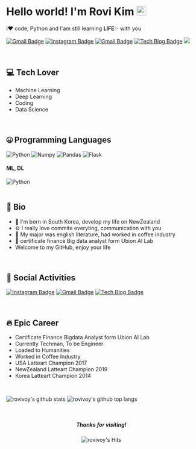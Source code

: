 # Hello world! I'm Rovi Kim <img src="https://media.giphy.com/media/hvRJCLFzcasrR4ia7z/giphy.gif" width="25px">

I❤️ code, Python and  I'am still learning **LIFE**✨ with you

[![Gmail Badge](https://img.shields.io/badge/-kairess87@gmail.com-c14438?style=flat-square&logo=Gmail&logoColor=white&link=mailto:gyjh486@gmail.com)](mailto:gyjh486@gmail.com) [![Instagram Badge](https://img.shields.io/badge/Instagram-dd2a7b?style=flat-square&logo=Instagram&logoColor=white)](https://www.instagram.com/rovivoy/)
[![Gmail Badge](https://img.shields.io/badge/Gmail-4285f4?style=flat-square&logo=Gmail&logoColor=white&link=mailto:abcrang@gmail.com)](mailto:gyjh486@gmail.com)
[![Tech Blog Badge](http://img.shields.io/badge/-Tech%20blog-black?style=flat-square&logo=github&link={link})](https://rovivoy88.github.io/)
![](https://komarev.com/ghpvc/?username=rovivoy88)

</br>

## 💻 Tech Lover

- Machine Learning
- Deep Learning
- Coding
- Data Science

</br>

## 🤐 Programming Languages

<img alt="Python" src="https://img.shields.io/badge/python%20-%2314354C.svg?&style=for-the-badge&logo=python&logoColor=white"/> <img alt="Numpy" src="https://img.shields.io/badge/Numpy%20-%23323330.svg?&style=for-the-badge&logo=Numpy&logoColor=%23F7DF1E"/> <img alt="Pandas" src="https://img.shields.io/badge/Pandas-%23777BB4.svg?&style=for-the-badge&logo=Pandas&logoColor=white"/> <img alt="Flask" src="https://img.shields.io/badge/Flask-%23777BB4.svg?&style=for-the-badge&logo=Flask&logoColor=white"/>

#### ML, DL

<div align=left>
    <img alt="Python" src="https://img.shields.io/badge/python%20-%2314354C.svg?&style=flat-square&logo=python&logoColor=white"/>    
    <img alt="" src="https://img.shields.io/badge/Numpy-777BB4?style=flat-square&logo=numpy&logoColor=white">
    <img alt="" src="https://img.shields.io/badge/Pandas-2C2D72?style=flat-square&logo=pandas&logoColor=white">
    <img alt="" src="https://img.shields.io/badge/scikit_learn-F7931E?style=flat-square&logo=pandas&logoColor=white">

</div>

</br>

## 📘 Bio

- 🏢 I'm born in South Korea, develop my life on NewZealand
- ⚙️ I really love commite everyting, communication with you
- 💬 My major was english literature, had worked in coffee industry 
- 💉 certificate finance Big data analyst form Ubion AI Lab
- Welcome to my GitHub, enjoy your life

</br>

## 📱 Social Activities

[![Instagram Badge](https://img.shields.io/badge/Instagram-dd2a7b?style=flat-square&logo=Instagram&logoColor=white)](https://www.instagram.com/rovivoy/)
[![Gmail Badge](https://img.shields.io/badge/Gmail-4285f4?style=flat-square&logo=Gmail&logoColor=white&link=mailto:abcrang@gmail.com)](mailto:gyjh486@gmail.com)
[![Tech Blog Badge](http://img.shields.io/badge/-Tech%20blog-black?style=flat-square&logo=github&link={link})](https://rovivoy88.github.io/)

</br>


## 🔥 Epic Career

- Certificate Finance Bigdata Analyst form Ubion AI Lab 
- Currently Techman, To be Engineer
- Loaded to Humanities
- Worked in Coffee Industry
- USA Latteart Champion 2017
- NewZealand Latteart Champion 2019
- Korea Latteart Champion 2014

</br>

<div align=left>

![rovivoy's github stats](https://github-readme-stats.vercel.app/api?username=rovivoy88&theme=react&show_icons=true,prs&cache_seconds=1800)
![rovivoy's github top langs](https://github-readme-stats.vercel.app/api/top-langs/?username=rovivoy88&theme=react&show_icons=true)
</div>


</br>

<div align=center>
	
##### Thanks for visiting!
![rovivoy's Hits](https://hits.seeyoufarm.com/api/count/incr/badge.svg?url=https%3A%2F%2Fgithub.com%2FHAERANGMAN1212%2Fhit-counter)
</div>
